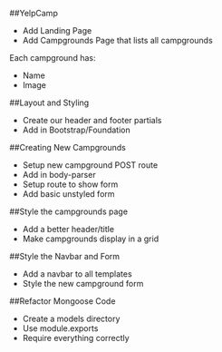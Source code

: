 ##YelpCamp

* Add Landing Page
* Add Campgrounds Page that lists all campgrounds

Each campground has:
* Name
* Image


##Layout and Styling

* Create our header and footer partials
* Add in Bootstrap/Foundation

##Creating New Campgrounds
* Setup new campground POST route
* Add in body-parser
* Setup route to show form
* Add basic unstyled form

##Style the campgrounds page
* Add a better header/title
* Make campgrounds display in a grid

##Style the Navbar and Form
* Add a navbar to all templates
* Style the new campground form

##Refactor Mongoose Code
* Create a models directory
* Use module.exports
* Require everything correctly

